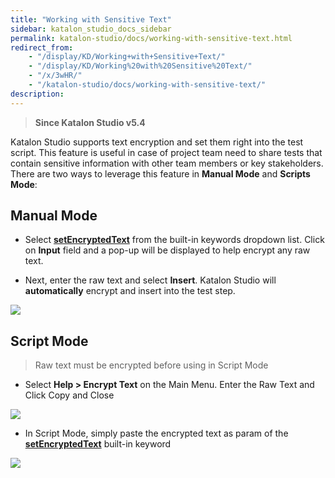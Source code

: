 ```yaml
---
title: "Working with Sensitive Text" 
sidebar: katalon_studio_docs_sidebar
permalink: katalon-studio/docs/working-with-sensitive-text.html 
redirect_from:
    - "/display/KD/Working+with+Sensitive+Text/"
    - "/display/KD/Working%20with%20Sensitive%20Text/"
    - "/x/3wHR/"
    - "/katalon-studio/docs/working-with-sensitive-text/"
description: 
---
```

> **Since Katalon Studio v5.4**

Katalon Studio supports text encryption and set them right into the test script. This feature is useful in case of project team need to share tests that contain sensitive information with other team members or key stakeholders. There are two ways to leverage this feature in **Manual Mode** and **Scripts Mode**:

Manual Mode
-----------

*   Select [**setEncryptedText**](/display/KD/%5BWebUI%5D+Set+Encrypted+Text) from the built-in keywords dropdown list. Click on **Input** field and a pop-up will be displayed to help encrypt any raw text.  
      
    
*   Next, enter the raw text and select **Insert**. Katalon Studio will **automatically** encrypt and insert into the test step. 

![](https://github.com/katalon-studio/docs-images/raw/master/katalon-studio/docs/working-with-sensitive-text/image2018-3-26-173A513A4.png)

Script Mode
-----------

> Raw text must be encrypted before using in Script Mode

*   Select **Help > Encrypt Text** on the Main Menu. Enter the Raw Text and Click Copy and Close

![](https://github.com/katalon-studio/docs-images/raw/master/katalon-studio/docs/working-with-sensitive-text/image2018-3-26-173A523A37.png)

*   In Script Mode, simply paste the encrypted text as param of the **[setEncryptedText](/display/KD/%5BWebUI%5D+Set+Encrypted+Text)** built-in keyword

![](https://github.com/katalon-studio/docs-images/raw/master/katalon-studio/docs/working-with-sensitive-text/image2018-4-2-143A553A30.png)
